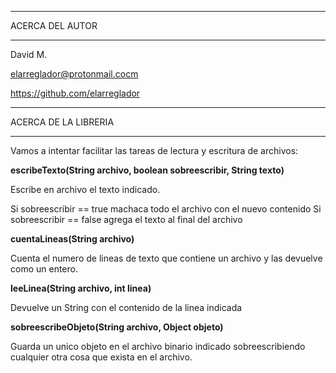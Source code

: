 ************************************
ACERCA DEL AUTOR
************************************

David M.

elarreglador@protonmail.cocm

https://github.com/elarreglador


************************************
ACERCA DE LA LIBRERIA
************************************

Vamos a intentar facilitar las tareas de lectura y escritura de archivos:



**escribeTexto(String archivo, boolean sobreescribir, String texto)**

   Escribe en archivo el texto indicado.

   Si sobreescribir == true machaca todo el archivo con el nuevo contenido
   Si sobreescribir == false agrega el texto al final del archivo



**cuentaLineas(String archivo)**

   Cuenta el numero de lineas de texto que contiene un archivo y las devuelve como un entero.



**leeLinea(String archivo, int linea)**
   
   Devuelve un String con el contenido de la linea indicada



**sobreescribeObjeto(String archivo, Object objeto)**

   Guarda un unico objeto en el archivo binario indicado sobreescribiendo cualquier otra cosa que exista en el archivo.



